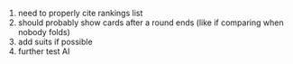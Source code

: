 1) need to properly cite rankings list
2) should probably show cards after a round ends (like if comparing
	when nobody folds)
3) add suits if possible
4) further test AI
